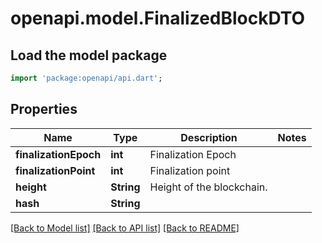 # openapi.model.FinalizedBlockDTO

## Load the model package
```dart
import 'package:openapi/api.dart';
```

## Properties
Name | Type | Description | Notes
------------ | ------------- | ------------- | -------------
**finalizationEpoch** | **int** | Finalization Epoch | 
**finalizationPoint** | **int** | Finalization point | 
**height** | **String** | Height of the blockchain. | 
**hash** | **String** |  | 

[[Back to Model list]](../README.md#documentation-for-models) [[Back to API list]](../README.md#documentation-for-api-endpoints) [[Back to README]](../README.md)


